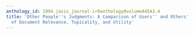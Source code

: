 ```yaml
---
anthology_id: 1994.jasis_journal-ir0anthology0volumeA45A3.4
title: 'Other People''s Judgments: A Comparison of Users'' and Others'' Judgments
  of Document Relevance, Topicality, and Utility'
---
```

